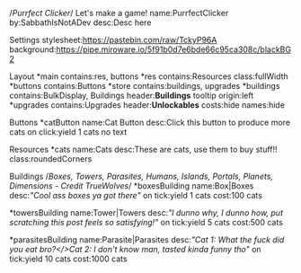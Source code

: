 /*Purrfect Clicker*/
Let's make a game!
name:PurrfectClicker
by:SabbathIsNotADev
desc:Desc here

Settings
stylesheet:https://pastebin.com/raw/TckyP96A		
background:https://pipe.miroware.io/5f91b0d7e6bde66c95ca308c/blackBG2																

Layout
*main
  contains:res, buttons
  *res
    contains:Resources
    class:fullWidth
  *buttons
    contains:Buttons
*store
  contains:buildings, upgrades
  *buildings
    contains:BulkDisplay, Buildings
    header:<b><t>Buildings</t></b>
    tooltip origin:left
  *upgrades
    contains:Upgrades
    header:<b><t>Unlockables</t></b>
    costs:hide
    names:hide

Buttons
*catButton
name:Cat Button
desc:Click this button to produce more cats
on click:yield 1 cats
no text

Resources
*cats
name:Cats
desc:These are cats, use them to buy stuff!!
class:roundedCorners

Buildings
/*Boxes, Towers, Parasites, Humans, Islands, Portals, Planets, Dimensions - Credit TrueWolves*/
*boxesBuilding
name:Box|Boxes
desc:<i>"Cool ass boxes ya got there"</i>
on tick:yield 1 cats
cost:100 cats

*towersBuilding
name:Tower|Towers
desc:<i>"I dunno why, I dunno how, put scratching this post feels so satisfying!"</i>
on tick:yield 5 cats
cost:500 cats

*parasitesBuilding
name:Parasite|Parasites
desc:<i>"Cat 1: What the fuck did you eat bro?</>Cat 2: I don't know man, tasted kinda funny tho"</i>
on tick:yield 10 cats
cost:1000 cats
